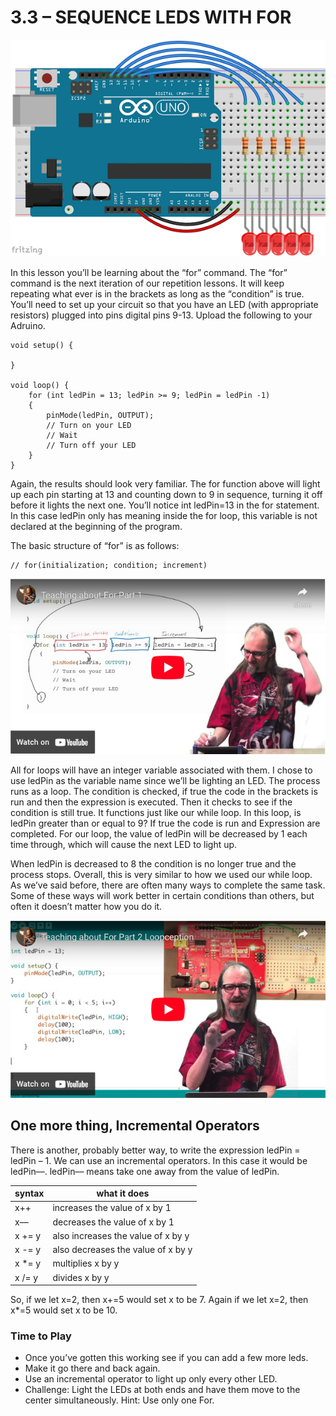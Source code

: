 # 3.3 – SEQUENCE LEDS WITH FOR
![Arduino with 5 LEDs](Arduino-5LEDs.png)

In this lesson you’ll be learning about the “for” command. The “for” command is the next iteration of our repetition lessons. It will keep repeating what ever is in the brackets as long as the “condition” is true. You’ll need to set up your circuit so that you have an LED (with appropriate resistors) plugged into pins digital pins 9-13. Upload the following to your Adruino.
```
void setup() {
    
}

void loop() {
    for (int ledPin = 13; ledPin >= 9; ledPin = ledPin -1)
    {
        pinMode(ledPin, OUTPUT);
        // Turn on your LED
        // Wait
        // Turn off your LED
    }   
}
```
Again, the results should look very familiar. The for function above will light up each pin starting at 13 and counting down to 9 in sequence, turning it off before it lights the next one. You’ll notice int ledPin=13 in the for statement. In this case ledPin only has meaning inside the for loop, this variable is not declared at the beginning of the program.

The basic structure of “for” is as follows:
```
// for(initialization; condition; increment)
```
[![YouTube Thumbnail](for1_yt.png)](https://youtu.be/G5FJ5qo2xwA)

All for loops will have an integer variable associated with them. I chose to use ledPin as the variable name since we’ll be lighting an LED. The process runs as a loop. The condition is checked, if true the code in the brackets is run and then the expression is executed. Then it checks to see if the condition is still true. It functions just like our while loop. In this loop, is ledPin greater than or equal to 9? If true the code is run and Expression are completed. For our loop, the value of ledPin will be decreased by 1 each time through, which will cause the next LED to light up.

When ledPin is decreased to 8 the condition is no longer true and the process stops. Overall, this is very similar to how we used our while loop. As we’ve said before, there are often many ways to complete the same task. Some of these ways will work better in certain conditions than others, but often it doesn’t matter how you do it.

[![YouTube Thumbnail](for2_yt.png)](https://youtu.be/RmuPtm4Fs6g)

## One more thing, Incremental Operators

There is another, probably better way, to write the expression ledPin = ledPin – 1. We can use an incremental operators. In this case it would be ledPin––. ledPin–– means take one away from the value of ledPin.

| syntax | what it does |
| ----- | -----|
| x++	| increases the value of x by 1 |
 | x––	| decreases the value of x by 1 |
 | x += y	| also increases the value of x by y |
 | x -= y	| also decreases the value of x by y |
 | x *= y	| multiplies x by y |
| x /= y	| divides x by y |

So, if we let x=2, then x+=5 would set x to be 7. Again if we let x=2, then x*=5 would set x to be 10.

### Time to Play
- Once you’ve gotten this working see if you can add a few more leds.
- Make it go there and back again.
- Use an incremental operator to light up only every other LED.
- Challenge: Light the LEDs at both ends and have them move to the center simultaneously. Hint: Use only one For.
